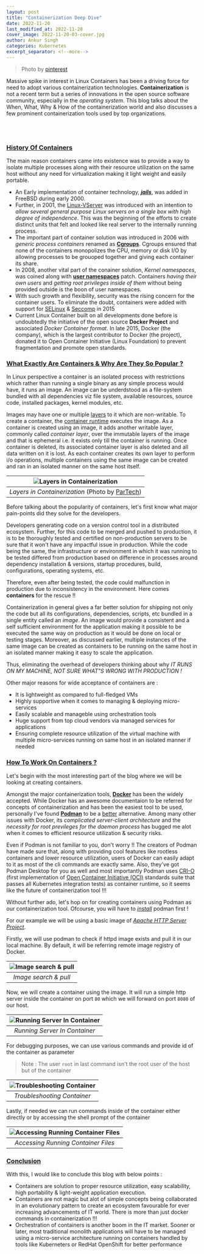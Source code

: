 ```yaml
---
layout: post
title: "Containerization Deep Dive"
date: 2022-11-20
last_modified_at: 2022-11-20
cover_image: 2022-11-20-03-cover.jpg
author: Ankur Singh
categories: Kubernetes
excerpt_separator: <!--more-->
---
```


> Photo by [pinterest](https://in.pinterest.com/)

Massive spike in interest in Linux Containers has been a driving force for need to adopt various containerization technologies. **Containerization** is not a recent term but a series of innovations in the open source software community, especially in the _operating system_. This blog talks about the When, What, Why & How of the containerization world and also discusses a few prominent containerization tools used by top organizations.

<!--more-->
<br><br>

### <span style="text-decoration: underline"> History Of Containers </span>

The main reason containers came into existence was to provide a way to isolate multiple processes along with their resource utilization on the same host without any need for virtualization making it light weight and easily portable. <br>

- An Early implementation of container technology, [**_jails_**](https://wiki.freebsd.org/Jails), was added in FreeBSD during early 2000.
- Further, in 2001, the [Linux-VServer](http://linux-vserver.org/Welcome_to_Linux-VServer.org) was introduced with an intention to _allow several general purpose Linux servers on a single box with high degree of independence_. This was the beginning of the efforts to create distinct units that felt and looked like real server to the internally running process.
- The important part of container solution was introduced in 2006 with _generic process containers_ renamed as [**Cgroups**](https://www.kernel.org/doc/html/v4.18/admin-guide/cgroup-v2.html?highlight=user%20namespace). Cgroups ensured that none of the containers monopolizes the CPU, memory or disk I/O by allowing processes to be grouoped together and giving each container its share.
- In 2008, another vital part of the conainer solution, _Kernel namespaces_, was coined along with [**user namespaces**](https://man7.org/linux/man-pages/man7/user_namespaces.7.html) patch. Containers _having their own users_ and _getting root privileges inside of them_ without being provided outside is the boon of user namespaces. 
- With such growth and flexibility, security was the rising concern for the container users. To eliminate the doubt, containers were added with support for [SELinux](https://www.redhat.com/en/topics/linux/what-is-selinux) & [Seccomp](https://www.kernel.org/doc/html/v4.18/userspace-api/seccomp_filter.html) in 2015
- Current Linux Container built on all developments done before is undoubtedly the initiative of the open source **Docker Project** and associated _Docker Container format_. In late 2015, Docker (the company), which is the largest contributor to Docker (the project), donated it to Open Container Initiative (Linux Foundation) to prevent fragmentation and promote open standards.

### <span style="text-decoration: underline"> What Exactly Are Containers & Why Are They So Popular ? </span>

In Linux perspective a container is an isolated process with restrictions which rather than running a single binary as any simple process would have, it runs an image. An image can be underdstood as a file-system bundled with all dependencies viz file system, available resources, source code, installed packages, kernel modules, etc. <br>

Images may have one or multiple [layers](https://blogs.cisco.com/developer/container-image-layers-1) to it which are non-writable. To create a container, the [container runtime](https://opensource.com/article/21/9/container-runtimes) executes the image. As a container is created using an image, it adds another writable layer, commonly called *container layer*,  over the immutable layers of the image and that is ephemeral i.e. it exists only till the container is running. Once container is deleted, its associated container layer is also deleted and all data written on it is lost. As each container creates its own layer to perform i/o operations, multiple containers using the same image can be created and ran in an isolated manner on the same host itself. 

|![Layers in Containerization](/assets/images/2022-11-20-03-image-layers.png) |
|:--:|
| *Layers in Containerization* (Photo by [ParTech](https://www.partech.nl/nl/)) |

Before talking about the popularity of containers, let's first know what major pain-points did they solve for the developers. 

Developers generating code on a version control tool in a distributed ecosystem. Further, for this code to be merged and pushed to production, it is to be thoroughly tested and certified on non-production servers to be sure that it won't have any impactful issue in production. 
While the code being the same, the infrastructure or environment in which it was running to be tested differed from production based on difference in processes around dependency installation & versions, startup procedures, build, configurations, operating systems, etc. 

Therefore, even after being tested, the code could malfunction in production due to inconsistency in the environment. Here comes **containers** for the rescue !!

Containerization in general gives a far better solution for shipping not only the code but all its configurations, dependencies, scripts, etc bundled in a single entity called an *image*. An image would provide a consistent and a self sufficient environment for the application making it possible to be executed the same way on production as it would be done on local or testing stages. Moreover, as discussed earlier, multiple instances of the same image can be created as containers to be running on the same host in an isolated manner making it easy to scale the application.

Thus, eliminating the overhead of developers thinking about why *IT RUNS ON MY MACHINE, NOT SURE WHAT"S WRONG WITH PRODUCTION !*

Other major reasons for wide acceptance of containers are :
- It is lightweight as compared to full-fledged VMs
- Highly supportive when it comes to managing & deploying micro-services
- Easily scalable and manageble using orchestration tools
- Huge support from top cloud vendors via managed services for applications
- Ensuring complete resource utilization of the virtual machine with multiple micro-services running on same host in an isolated manner if needed

### <span style="text-decoration: underline"> How To Work On Containers ? </span>

Let's begin with the most interesting part of the blog where we will be looking at creating containers. 

Amongst the major containerization tools, [**Docker**](https://www.docker.com/) has been the widely accepted. While Docker has an awesome documentaion to be referred for concepts of containerization and has been the easiest tool to be used, personally I've found [**Podman**](https://podman.io/) to be a [better](https://www.ionos.com/digitalguide/server/know-how/podman-vs-docker/) alternative. Among many other issues with Docker, its *complicated server-client architecture* and the *necessity for root previleges for the daemon process* has bugged me alot when it comes to efficient resource utilization & security risks.

Even if Podman is not familiar to you, don't worry !! The creators of Podman have made sure that, along with providing cool features like rootless containers and lower resource utilization, users of Docker can easily adapt to it as most of the cli commands are exactly same. Also, they've got Podman Desktop for you as well and most importantly Podman uses [CRI-O](https://cri-o.io/) (first implementation of [Open Container Initiative (OCI)](https://opencontainers.org/)  standards suite that passes all Kubernetes integration tests) as container runtime, so it seems like the future of containerization tool !!!

Without further ado, let's hop on for creating containers using Podman as our containerization tool. Ofcourse, you will have to [*install*](https://podman.io/getting-started/installation) podman first !

For our example we will be using a basic image of [*Apache HTTP Server Project*](https://hub.docker.com/_/httpd).

Firstly, we will use podman to check if httpd image exists and pull it in our local machine. By default, it will be referring remote image registry of Docker.

|![Image search & pull](/assets/images/2022-11-20-03-podman-1.1.png ) |
|:--:|
| *Image search & pull* |

Now, we will create a container using the image. It will run a simple http server inside the container on port `80` which we will forward on port `8080` of our host.

|![Running Server In Container](/assets/images/2022-11-20-03-podman-1.1.png ) |
|:--:|
| *Running Server In Container* |


For debugging purposes, we can use various commands and provide id of the container as parameter
> Note : The user `root` in last command isn't the root user of the host but of the container

|![Troubleshooting Container](/assets/images/2022-11-20-03-podman-1.1.png ) |
|:--:|
| *Troubleshooting Container* |

Lastly, if needed we can run commands inside of the container either directly or by accessing the shell prompt of the container

|![Accessing Running Container Files](/assets/images/2022-11-20-03-podman-1.1.png ) |
|:--:|
| *Accessing Running Container Files* |

### <span style="text-decoration: underline"> Conclusion </span>

With this, I would like to conclude this blog with below points :
- Containers are solution to proper resource utilization, easy scalability, high portability & light-weight application execution.
- Containers are not magic but alot of simple concepts being collaborated in an evolutionary pattern to create an ecosystem favourable for ever increasing advancements of IT world. There is more than just docker commands in containerization !!!
- Orchestration of containers is another boom in the IT market. Sooner or later, most traditional monolith applications will have to be managed using a micro-service architecture running on containers handled by tools like Kuberneters or RedHat OpenShift for better performance

